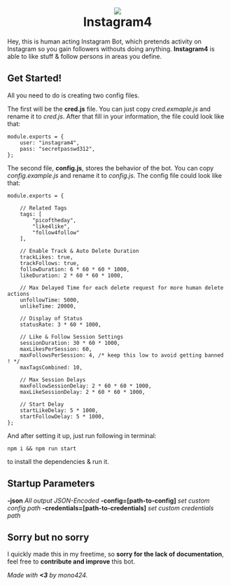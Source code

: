 <h1 align="center">
  <img src="https://thumb.ibb.co/h26Ypn/Webp_net_resizeimage.png"/><br>
  Instagram4
</h1>

Hey, this is human acting Instagram Bot, which pretends activity on Instagram so you gain followers withouts doing anything. **Instagram4** is able to like stuff & follow persons in areas you define.

## Get Started!

All you need to do is creating two config files.

The first will be the **cred.js** file. You can just copy *cred.exmaple.js* and rename it to *cred.js*. After that fill in your information, the file could look like that:

    module.exports = {
	    user: "instagram4",
	    pass: "secretpasswd312",
    };

The second file, **config.js**, stores the behavior of the bot. You can copy *config.example.js* and rename it to *config.js*. The config file could look like that:

    module.exports = {
	   
		// Related Tags
		tags: [ 
		    "picoftheday", 
		    "like4like", 
		    "follow4follow" 
		],

		// Enable Track & Auto Delete Duration 
		trackLikes: true, 
		trackFollows: true, 
		followDuration: 6 * 60 * 60 * 1000, 
		likeDuration: 2 * 60 * 60 * 1000, 

		// Max Delayed Time for each delete request for more human delete actions 
		unfollowTime: 5000, 
		unlikeTime: 20000, 
		
		// Display of Status 
		statusRate: 3 * 60 * 1000, 

		// Like & Follow Session Settings 
		sessionDuration: 30 * 60 * 1000, 
		maxLikesPerSession: 60, 
		maxFollowsPerSession: 4, /* keep this low to avoid getting banned ! */
		maxTagsCombined: 10, 

		// Max Session Delays 
		maxFollowSessionDelay: 2 * 60 * 60 * 1000, 
		maxLikeSessionDelay: 2 * 60 * 60 * 1000, 

		// Start Delay 
		startLikeDelay: 5 * 1000, 
		startFollowDelay: 5 * 1000,
	};
And after setting it up, just run following in terminal:

    npm i && npm run start
to install the dependencies & run it.

## Startup Parameters
**-json** *All output JSON-Encoded*
**-config=[path-to-config]** *set custom config path*
**-credentials=[path-to-credentials]** *set custom credentials path*

## Sorry but no sorry
I quickly made this in my freetime, so **sorry for the lack of documentation**, feel free to **contribute and improve** this bot.

*Made with **<3** by mono424.*
